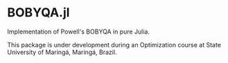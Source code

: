 # BOBYQA.jl
Implementation of Powell's BOBYQA in pure Julia.

This package is under development during an Optimization course at State University of Maringá, Maringá, Brazil.
